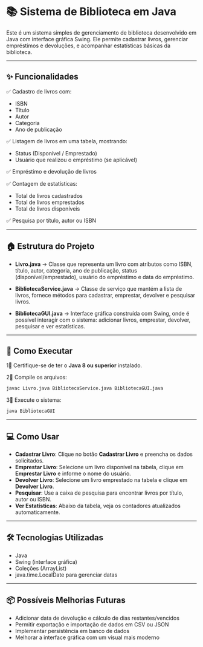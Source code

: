 # 📚 Sistema de Biblioteca em Java

Este é um sistema simples de gerenciamento de biblioteca desenvolvido em Java com interface gráfica Swing. Ele permite cadastrar livros, gerenciar empréstimos e devoluções, e acompanhar estatísticas básicas da biblioteca.

---

## ✨ Funcionalidades

✅ Cadastro de livros com:

* ISBN
* Título
* Autor
* Categoria
* Ano de publicação

✅ Listagem de livros em uma tabela, mostrando:

* Status (Disponível / Emprestado)
* Usuário que realizou o empréstimo (se aplicável)

✅ Empréstimo e devolução de livros

✅ Contagem de estatísticas:

* Total de livros cadastrados
* Total de livros emprestados
* Total de livros disponíveis

✅ Pesquisa por título, autor ou ISBN

---

## 🏠 Estrutura do Projeto

* **Livro.java** → Classe que representa um livro com atributos como ISBN, título, autor, categoria, ano de publicação, status (disponível/emprestado), usuário do empréstimo e data do empréstimo.

* **BibliotecaService.java** → Classe de serviço que mantém a lista de livros, fornece métodos para cadastrar, emprestar, devolver e pesquisar livros.

* **BibliotecaGUI.java** → Interface gráfica construída com Swing, onde é possível interagir com o sistema: adicionar livros, emprestar, devolver, pesquisar e ver estatísticas.

---

## 🚀 Como Executar

1⃣ Certifique-se de ter o **Java 8 ou superior** instalado.

2⃣ Compile os arquivos:

```bash
javac Livro.java BibliotecaService.java BibliotecaGUI.java
```

3⃣ Execute o sistema:

```bash
java BibliotecaGUI
```

---

## 💻 Como Usar

* **Cadastrar Livro**: Clique no botão **Cadastrar Livro** e preencha os dados solicitados.
* **Emprestar Livro**: Selecione um livro disponível na tabela, clique em **Emprestar Livro** e informe o nome do usuário.
* **Devolver Livro**: Selecione um livro emprestado na tabela e clique em **Devolver Livro**.
* **Pesquisar**: Use a caixa de pesquisa para encontrar livros por título, autor ou ISBN.
* **Ver Estatísticas**: Abaixo da tabela, veja os contadores atualizados automaticamente.

---

## 🛠️ Tecnologias Utilizadas

* Java
* Swing (interface gráfica)
* Coleções (ArrayList)
* java.time.LocalDate para gerenciar datas

---

## 📦 Possíveis Melhorias Futuras

* Adicionar data de devolução e cálculo de dias restantes/vencidos
* Permitir exportação e importação de dados em CSV ou JSON
* Implementar persistência em banco de dados
* Melhorar a interface gráfica com um visual mais moderno
